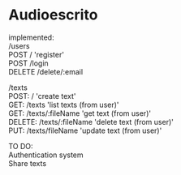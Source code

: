 # Audioescrito

implemented:
<br>/users
  <br>POST / 'register'
  <br>POST /login
  <br>DELETE /delete/:email

/texts
  <br>POST: / 'create text'
  <br>GET: /texts 'list texts (from user)'
  <br>GET: /texts/:fileName 'get text (from user)'
  <br>DELETE: /texts/:fileName 'delete text (from user)'
  <br>PUT: /texts/fileName 'update text (from user)'  

TO DO:
  <br>Authentication system
  <br>Share texts
  
